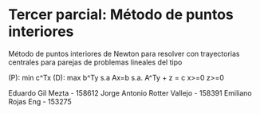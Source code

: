 # Tercer parcial: Método de puntos interiores

Método de puntos interiores de Newton para resolver con trayectorias
centrales para parejas de problemas lineales del tipo

(P): min c^Tx                   (D): max b^Ty
          s.a Ax=b                       s.a. A^Ty + z = c
              x>=0                                z>=0

Eduardo Gil Mezta - 158612
Jorge Antonio Rotter Vallejo - 158391
Emiliano Rojas Eng - 153275
